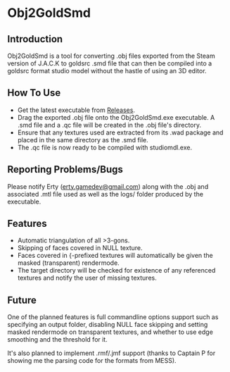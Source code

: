 # Obj2GoldSmd

## Introduction

Obj2GoldSmd is a tool for converting .obj files exported from the Steam version of J.A.C.K to goldsrc .smd file that can then be compiled into a goldsrc format studio model without the hastle of using an 3D editor.

## How To Use

* Get the latest executable from [Releases](https://github.com/Erty-Gamedev/Obj2GoldSmd/releases).
* Drag the exported .obj file onto the Obj2GoldSmd.exe executable. A .smd file and a .qc file will be created in the .obj file's directory.
* Ensure that any textures used are extracted from its .wad package and placed in the same directory as the .smd file.
* The .qc file is now ready to be compiled with studiomdl.exe.

## Reporting Problems/Bugs

Please notify Erty (erty.gamedev@gmail.com) along with the .obj and associated .mtl file used as well as the logs/ folder produced by the executable.

## Features

* Automatic triangulation of all >3-gons.
* Skipping of faces covered in NULL texture.
* Faces covered in {-prefixed textures will automatically be given the masked (transparent) rendermode.
* The target directory will be checked for existence of any referenced textures and notify the user of missing textures.

## Future

One of the planned features is full commandline options support such as
specifying an output folder,
disabling NULL face skipping and setting masked rendermode on transparent textures,
and whether to use edge smoothing and the threshold for it.

It's also planned to implement .rmf/.jmf support (thanks to Captain P for showing me the parsing code for the formats from MESS).
